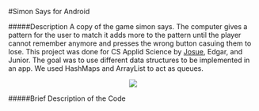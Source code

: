 #Simon Says for Android

#####Description
A copy of the game simon says. The computer gives a pattern for the user to match it adds more to the pattern until the player cannot remember anymore and presses the wrong button casuing them to lose. This project was done for CS Applid Science by [Josue](https://github.com/josuerojasrojas), Edgar, and Junior. The goal was to use different data structures to be implemented in an app. We used HashMaps and ArrayList to act as queues.

<p align="center"> <img src="https://github.com/josuerojasrojas/Simon/blob/master/screenshot?raw=true">
</p>

#####Brief Description of the Code
